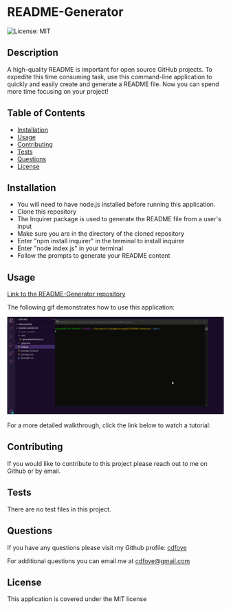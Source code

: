 # README-Generator

  ![License: MIT](https://img.shields.io/badge/License-MIT-yellow.svg)

  ## Description

  A high-quality README is important for open source GitHub projects. To expedite this time consuming task, use this command-line application to quickly and easily create and generate a README file. Now you can spend more time focusing on your project!
  
  ## Table of Contents
  
  - [Installation](#installation)
  - [Usage](#usage)
  - [Contributing](#contributing)
  - [Tests](#tests)
  - [Questions](#questions)
  - [License](#license)
  
  ## Installation
  
  - You will need to have node.js installed before running this application. 
  - Clone this repository
  - The Inquirer package is used to generate the README file from a user's input
  - Make sure you are in the directory of the cloned repository
  - Enter "npm install inquirer" in the terminal to install inquirer
  - Enter "node index.js" in your terminal
  - Follow the prompts to generate your README content
  
  ## Usage

  [Link to the README-Generator repository](https://github.com/cdfoye/README-Generator)

  The following gif demonstrates how to use this application:

  ![gif tutorial of project](./assets/tutorial.gif)

  For a more detailed walkthrough, click the link below to watch a tutorial:
  
  ## Contributing

  If you would like to contribute to this project please reach out to me on Github or by email.
  
  ## Tests

  There are no test files in this project.

  ## Questions

  If you have any questions please visit my Github profile: [cdfoye](https://github.com/cdfoye)

  For additional questions you can email me at cdfoye@gmail.com
  
  ## License

  This application is covered under the MIT license